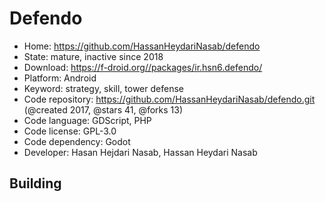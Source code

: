 # Defendo

- Home: https://github.com/HassanHeydariNasab/defendo
- State: mature, inactive since 2018
- Download: https://f-droid.org//packages/ir.hsn6.defendo/
- Platform: Android
- Keyword: strategy, skill, tower defense
- Code repository: https://github.com/HassanHeydariNasab/defendo.git (@created 2017, @stars 41, @forks 13)
- Code language: GDScript, PHP
- Code license: GPL-3.0
- Code dependency: Godot
- Developer: Hasan Hejdari Nasab, Hassan Heydari Nasab

## Building
